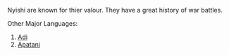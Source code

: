 Nyishi are known for thier valour.
They have a great history of war battles.

Other Major Languages:
1. [Adi](create-your-own-adventure/Arunachal_Pradesh/Adi/adi.md)
2. [Apatani](create-your-own-adventure/Arunachal_Pradesh/Apatani/apatani.md)
